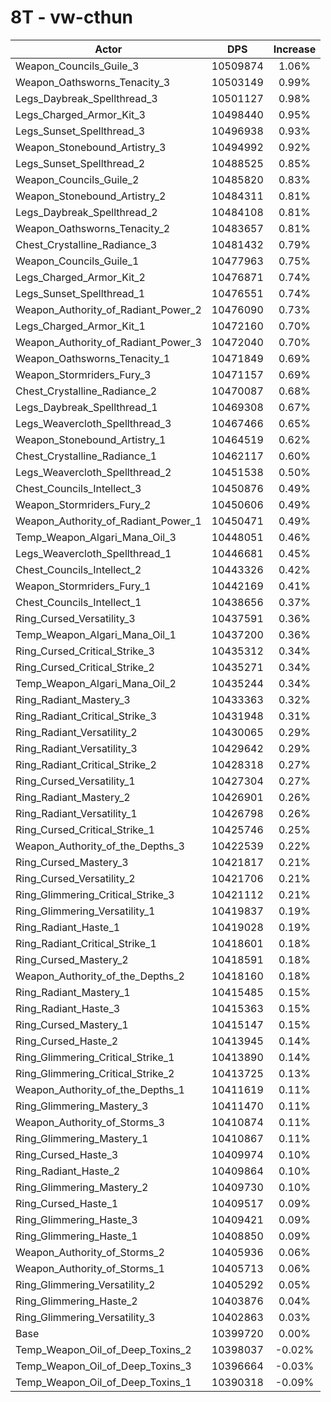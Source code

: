 # 8T - vw-cthun
| Actor | DPS | Increase |
|---|:---:|:---:|
|Weapon_Councils_Guile_3|10509874|1.06%|
|Weapon_Oathsworns_Tenacity_3|10503149|0.99%|
|Legs_Daybreak_Spellthread_3|10501127|0.98%|
|Legs_Charged_Armor_Kit_3|10498440|0.95%|
|Legs_Sunset_Spellthread_3|10496938|0.93%|
|Weapon_Stonebound_Artistry_3|10494992|0.92%|
|Legs_Sunset_Spellthread_2|10488525|0.85%|
|Weapon_Councils_Guile_2|10485820|0.83%|
|Weapon_Stonebound_Artistry_2|10484311|0.81%|
|Legs_Daybreak_Spellthread_2|10484108|0.81%|
|Weapon_Oathsworns_Tenacity_2|10483657|0.81%|
|Chest_Crystalline_Radiance_3|10481432|0.79%|
|Weapon_Councils_Guile_1|10477963|0.75%|
|Legs_Charged_Armor_Kit_2|10476871|0.74%|
|Legs_Sunset_Spellthread_1|10476551|0.74%|
|Weapon_Authority_of_Radiant_Power_2|10476090|0.73%|
|Legs_Charged_Armor_Kit_1|10472160|0.70%|
|Weapon_Authority_of_Radiant_Power_3|10472040|0.70%|
|Weapon_Oathsworns_Tenacity_1|10471849|0.69%|
|Weapon_Stormriders_Fury_3|10471157|0.69%|
|Chest_Crystalline_Radiance_2|10470087|0.68%|
|Legs_Daybreak_Spellthread_1|10469308|0.67%|
|Legs_Weavercloth_Spellthread_3|10467466|0.65%|
|Weapon_Stonebound_Artistry_1|10464519|0.62%|
|Chest_Crystalline_Radiance_1|10462117|0.60%|
|Legs_Weavercloth_Spellthread_2|10451538|0.50%|
|Chest_Councils_Intellect_3|10450876|0.49%|
|Weapon_Stormriders_Fury_2|10450606|0.49%|
|Weapon_Authority_of_Radiant_Power_1|10450471|0.49%|
|Temp_Weapon_Algari_Mana_Oil_3|10448051|0.46%|
|Legs_Weavercloth_Spellthread_1|10446681|0.45%|
|Chest_Councils_Intellect_2|10443326|0.42%|
|Weapon_Stormriders_Fury_1|10442169|0.41%|
|Chest_Councils_Intellect_1|10438656|0.37%|
|Ring_Cursed_Versatility_3|10437591|0.36%|
|Temp_Weapon_Algari_Mana_Oil_1|10437200|0.36%|
|Ring_Cursed_Critical_Strike_3|10435312|0.34%|
|Ring_Cursed_Critical_Strike_2|10435271|0.34%|
|Temp_Weapon_Algari_Mana_Oil_2|10435244|0.34%|
|Ring_Radiant_Mastery_3|10433363|0.32%|
|Ring_Radiant_Critical_Strike_3|10431948|0.31%|
|Ring_Radiant_Versatility_2|10430065|0.29%|
|Ring_Radiant_Versatility_3|10429642|0.29%|
|Ring_Radiant_Critical_Strike_2|10428318|0.27%|
|Ring_Cursed_Versatility_1|10427304|0.27%|
|Ring_Radiant_Mastery_2|10426901|0.26%|
|Ring_Radiant_Versatility_1|10426798|0.26%|
|Ring_Cursed_Critical_Strike_1|10425746|0.25%|
|Weapon_Authority_of_the_Depths_3|10422539|0.22%|
|Ring_Cursed_Mastery_3|10421817|0.21%|
|Ring_Cursed_Versatility_2|10421706|0.21%|
|Ring_Glimmering_Critical_Strike_3|10421112|0.21%|
|Ring_Glimmering_Versatility_1|10419837|0.19%|
|Ring_Radiant_Haste_1|10419028|0.19%|
|Ring_Radiant_Critical_Strike_1|10418601|0.18%|
|Ring_Cursed_Mastery_2|10418591|0.18%|
|Weapon_Authority_of_the_Depths_2|10418160|0.18%|
|Ring_Radiant_Mastery_1|10415485|0.15%|
|Ring_Radiant_Haste_3|10415363|0.15%|
|Ring_Cursed_Mastery_1|10415147|0.15%|
|Ring_Cursed_Haste_2|10413945|0.14%|
|Ring_Glimmering_Critical_Strike_1|10413890|0.14%|
|Ring_Glimmering_Critical_Strike_2|10413725|0.13%|
|Weapon_Authority_of_the_Depths_1|10411619|0.11%|
|Ring_Glimmering_Mastery_3|10411470|0.11%|
|Weapon_Authority_of_Storms_3|10410874|0.11%|
|Ring_Glimmering_Mastery_1|10410867|0.11%|
|Ring_Cursed_Haste_3|10409974|0.10%|
|Ring_Radiant_Haste_2|10409864|0.10%|
|Ring_Glimmering_Mastery_2|10409730|0.10%|
|Ring_Cursed_Haste_1|10409517|0.09%|
|Ring_Glimmering_Haste_3|10409421|0.09%|
|Ring_Glimmering_Haste_1|10408850|0.09%|
|Weapon_Authority_of_Storms_2|10405936|0.06%|
|Weapon_Authority_of_Storms_1|10405713|0.06%|
|Ring_Glimmering_Versatility_2|10405292|0.05%|
|Ring_Glimmering_Haste_2|10403876|0.04%|
|Ring_Glimmering_Versatility_3|10402863|0.03%|
|Base|10399720|0.00%|
|Temp_Weapon_Oil_of_Deep_Toxins_2|10398037|-0.02%|
|Temp_Weapon_Oil_of_Deep_Toxins_3|10396664|-0.03%|
|Temp_Weapon_Oil_of_Deep_Toxins_1|10390318|-0.09%|
